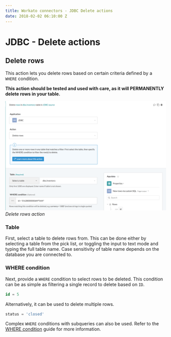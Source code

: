 ```yaml
---
title: Workato connectors - JDBC Delete actions
date: 2018-02-02 06:10:00 Z
---
```


# JDBC - Delete actions

## Delete rows

This action lets you delete rows based on certain criteria defined by a ` WHERE` condition.

**This action should be tested and used with care, as it will PERMANENTLY delete rows in your table.**

![Delete action](/assets/images/jdbc/delete-rows-action.png)
*Delete rows action*

### Table
First, select a table to delete rows from. This can be done either by selecting a table from the pick list, or toggling the input to text mode and typing the full table name. Case sensitivity of table name depends on the database you are connected to.

### WHERE condition
Next, provide a `WHERE` condition to select rows to be deleted. This condition can be as simple as filtering a single record to delete based on `ID`.

```sql
id = 5
```

Alternatively, it can be used to delete multiple rows.

```sql
status = 'closed'
```

Complex `WHERE` conditions with subqueries can also be used. Refer to the [WHERE condition](/connectors/mssql.md#where-condition) guide for more information.
